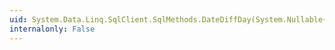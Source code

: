 ```yaml
---
uid: System.Data.Linq.SqlClient.SqlMethods.DateDiffDay(System.Nullable{System.DateTimeOffset},System.Nullable{System.DateTimeOffset})
internalonly: False
---
```

